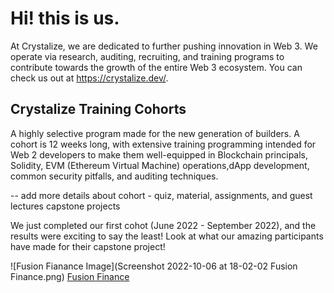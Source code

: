 # Hi! this is us.
At Crystalize, we are dedicated to further pushing innovation in Web 3. We operate via research, auditing, recruiting, and training programs to contribute towards the growth of the entire Web 3 ecosystem. You can check us out at https://crystalize.dev/. 

## Crystalize Training Cohorts
A highly selective program made for the new generation of builders. A cohort is 12 weeks long, with extensive training programming intended for Web 2 developers to make them well-equipped in Blockchain principals, Solidity, EVM (Ethereum Virtual Machine) operations,dApp development, common security pitfalls, and auditing techniques. 

-- add more details about cohort - quiz, material, assignments, and guest lectures capstone projects

We just completed our first cohot (June 2022 - September 2022), and the results were exciting to say the least! Look at what our amazing participants have made for their capstone project!

![Fusion Fianance Image](Screenshot 2022-10-06 at 18-02-02 Fusion Finance.png)
[Fusion Finance](https://fusion-finance.vercel.app/)



